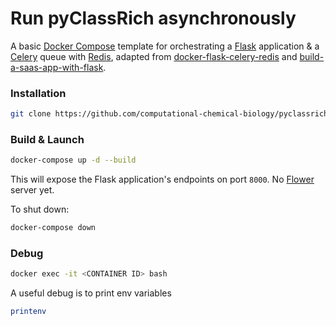 # Run pyClassRich asynchronously

A basic [Docker Compose](https://docs.docker.com/compose/) template for orchestrating a [Flask](http://flask.pocoo.org/) application & a [Celery](http://www.celeryproject.org/) queue with [Redis](https://redis.io/), adapted from [docker-flask-celery-redis](https://github.com/mattkohl/docker-flask-celery-redis) and [build-a-saas-app-with-flask](https://github.com/nickjj/build-a-saas-app-with-flask).

### Installation

```bash
git clone https://github.com/computational-chemical-biology/pyclassrich_flask
```

### Build & Launch

```bash
docker-compose up -d --build
```

This will expose the Flask application's endpoints on port `8000`. No [Flower](https://github.com/mher/flower) server yet.

To shut down:

```bash
docker-compose down
```

### Debug

```bash
docker exec -it <CONTAINER ID> bash
```

A useful debug is to print env variables

```bash
printenv
```



